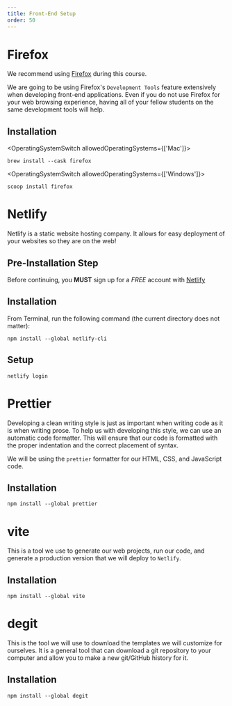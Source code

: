 ```yaml
---
title: Front-End Setup
order: 50
---
```


# Firefox

We recommend using [Firefox](https://firefox.com) during this course.

We are going to be using Firefox's `Development Tools` feature extensively when
developing front-end applications. Even if you do not use Firefox for your web
browsing experience, having all of your fellow students on the same development
tools will help.

## Installation

<OperatingSystemSwitch allowedOperatingSystems={['Mac']}>

```shell
brew install --cask firefox
```

</OperatingSystemSwitch>

<OperatingSystemSwitch allowedOperatingSystems={['Windows']}>

```shell
scoop install firefox
```

</OperatingSystemSwitch>

<SectionSeparator />

# Netlify

Netlify is a static website hosting company. It allows for easy deployment of
your websites so they are on the web!

## Pre-Installation Step

Before continuing, you **MUST** sign up for a _FREE_ account with
[Netlify](https://www.netlify.com/)

## Installation

From Terminal, run the following command (the current directory does not
matter):

```shell
npm install --global netlify-cli
```

## Setup

```shell
netlify login
```

<SectionSeparator />

# Prettier

Developing a clean writing style is just as important when writing code as it is
when writing prose. To help us with developing this style, we can use an
automatic code formatter. This will ensure that our code is formatted with the
proper indentation and the correct placement of syntax.

We will be using the `prettier` formatter for our HTML, CSS, and JavaScript
code.

## Installation

```shell
npm install --global prettier
```

<SectionSeparator />

# vite

This is a tool we use to generate our web projects, run our code, and generate a
production version that we will deploy to `Netlify`.

## Installation

```shell
npm install --global vite
```

# degit

This is the tool we will use to download the templates we will customize for
ourselves. It is a general tool that can download a git repository to your
computer and allow you to make a new git/GitHub history for it.

## Installation

```shell
npm install --global degit
```
